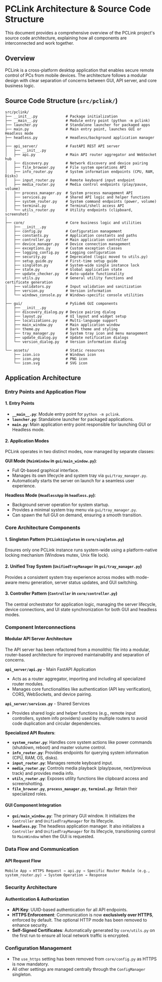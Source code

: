 # PCLink Architecture & Source Code Structure

This document provides a comprehensive overview of the PCLink project's source code architecture, explaining how all components are interconnected and work together.

## Overview

PCLink is a cross-platform desktop application that enables secure remote control of PCs from mobile devices. The architecture follows a modular design with clear separation of concerns between GUI, API server, and core business logic.

## Source Code Structure (`src/pclink/`)

```
src/pclink/
├── __init__.py             # Package initialization
├── __main__.py             # Module entry point (python -m pclink)
├── launcher.py             # Standalone launcher for packaged apps
├── main.py                 # Main entry point, launches GUI or Headless mode
├── headless.py             # Headless/background application manager
│
├── api_server/             # FastAPI REST API server
│   ├── __init__.py
│   ├── api.py              # Main API router aggregator and WebSocket hub
│   ├── discovery.py        # Network discovery and device pairing
│   ├── file_browser.py     # File system operations API
│   ├── info_router.py      # System information endpoints (CPU, RAM, Disks)
│   ├── input_router.py     # Remote keyboard input endpoint
│   ├── media_router.py     # Media control endpoints (play/pause, volume)
│   ├── process_manager.py  # System process management API
│   ├── services.py         # Shared API logic and helper functions
│   ├── system_router.py    # System command endpoints (power, volume)
│   ├── terminal.py         # Terminal/shell access API
│   └── utils_router.py     # Utility endpoints (clipboard, screenshot)
│
├── core/                   # Core business logic and utilities
│   ├── __init__.py
│   ├── config.py           # Configuration management
│   ├── constants.py        # Application constants and paths
│   ├── controller.py       # Main application controller
│   ├── device_manager.py   # Device connection management
│   ├── exceptions.py       # Custom exception classes
│   ├── logging_config.py   # Logging configuration
│   ├── security.py         # Deprecated (logic moved to utils.py)
│   ├── setup_guide.py      # First-time setup guide
│   ├── singleton.py        # System-wide single instance lock
│   ├── state.py            # Global application state
│   ├── update_checker.py   # Auto-update functionality
│   ├── utils.py            # General utility functions and certificate generation
│   ├── validators.py       # Input validation and sanitization
│   ├── version.py          # Version information
│   └── windows_console.py  # Windows-specific console utilities
│
├── gui/                    # PySide6 GUI components
│   ├── __init__.py
│   ├── discovery_dialog.py # Device pairing dialog
│   ├── layout.py           # UI layout and widget setup
│   ├── localizations.py    # Multi-language support
│   ├── main_window.py      # Main application window
│   ├── theme.py            # Dark theme and styling
│   ├── tray_manager.py     # System tray icon and menu management
│   ├── update_dialog.py    # Update notification dialogs
│   └── version_dialog.py   # Version information dialog
│
└── assets/                 # Static resources
    ├── icon.ico            # Windows icon
    ├── icon.png            # PNG icon
    └── icon.svg            # SVG icon
```

## Application Architecture

### Entry Points and Application Flow

#### 1. Entry Points
- **`__main__.py`**: Module entry point for `python -m pclink`.
- **`launcher.py`**: Standalone launcher for packaged applications.
- **`main.py`**: Main application entry point responsible for launching GUI or Headless mode.

#### 2. Application Modes
PCLink operates in two distinct modes, now managed by separate classes:

**GUI Mode (`MainWindow` in `gui/main_window.py`)**:
- Full Qt-based graphical interface.
- Manages its own lifecycle and system tray via `gui/tray_manager.py`.
- Automatically starts the server on launch for a seamless user experience.

**Headless Mode (`HeadlessApp` in `headless.py`)**:
- Background server operation for system startup.
- Provides a minimal system tray menu via `gui/tray_manager.py`.
- Can spawn the full GUI on demand, ensuring a smooth transition.

### Core Architecture Components

#### 1. Singleton Pattern (`PCLinkSingleton` in `core/singleton.py`)
Ensures only one PCLink instance runs system-wide using a platform-native locking mechanism (Windows mutex, Unix file lock).

#### 2. Unified Tray System (`UnifiedTrayManager` in `gui/tray_manager.py`)
Provides a consistent system tray experience across modes with mode-aware menu generation, server status updates, and GUI switching.

#### 3. Controller Pattern (`Controller` in `core/controller.py`)
The central orchestrator for application logic, managing the server lifecycle, device connections, and UI state synchronization for both GUI and headless modes.

### Component Interconnections

#### Modular API Server Architecture

The API server has been refactored from a monolithic file into a modular, router-based architecture for improved maintainability and separation of concerns.

**`api_server/api.py`** - Main FastAPI Application
- Acts as a router aggregator, importing and including all specialized router modules.
- Manages core functionalities like authentication (API key verification), CORS, WebSockets, and device pairing.

**`api_server/services.py`** - Shared Services
- Provides shared logic and helper functions (e.g., remote input controllers, system info providers) used by multiple routers to avoid code duplication and circular dependencies.

**Specialized API Routers**:
- **`system_router.py`**: Handles core system actions like power commands (shutdown, reboot) and master volume control.
- **`info_router.py`**: Provides endpoints for querying system information (CPU, RAM, OS, disks).
- **`input_router.py`**: Manages remote keyboard input.
- **`media_router.py`**: Controls media playback (play/pause, next/previous track) and provides media info.
- **`utils_router.py`**: Exposes utility functions like clipboard access and screenshotting.
- **`file_browser.py`**, **`process_manager.py`**, **`terminal.py`**: Retain their specialized roles.

#### GUI Component Integration

- **`gui/main_window.py`**: The primary GUI window. It initializes the `Controller` and `UnifiedTrayManager` for its lifecycle.
- **`headless.py`**: The headless application manager. It also initializes a `Controller` and `UnifiedTrayManager` for its lifecycle, transitioning control to `MainWindow` when the GUI is requested.

### Data Flow and Communication

#### API Request Flow
```
Mobile App → HTTPS Request → api.py → Specific Router Module (e.g., system_router.py) → System Operation → Response
```

### Security Architecture

#### Authentication & Authorization
- **API Key**: UUID-based authentication for all API endpoints.
- **HTTPS Enforcement**: Communication is now **exclusively over HTTPS**, enforced by default. The optional HTTP mode has been removed to enhance security.
- **Self-Signed Certificates**: Automatically generated by `core/utils.py` on the first run to ensure all local network traffic is encrypted.

### Configuration Management

- The `use_https` setting has been removed from `core/config.py` as HTTPS is now mandatory.
- All other settings are managed centrally through the `ConfigManager` singleton.